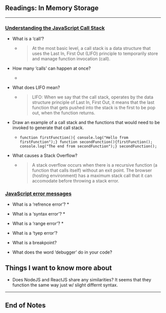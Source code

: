 ## Readings: In Memory Storage
***
### [Understanding the JavaScript Call Stack](https://www.freecodecamp.org/news/understanding-the-javascript-call-stack-861e41ae61d4/)
- What is a ‘call’?
  * > At the most basic level, a call stack is a data structure that uses the Last In, First Out (LIFO) principle to temporarily store and manage function invocation (call).
- How many ‘calls’ can happen at once?
  * > 
- What does LIFO mean?
  * > LIFO: When we say that the call stack, operates by the data structure principle of Last In, First Out, it means that the last function that gets pushed into the stack is the first to be pop out, when the function returns.
- Draw an example of a call stack and the functions that would need to be invoked to generate that call stack.
  * `function firstFunction(){ console.log("Hello from firstFunction");} function secondFunction(){firstFunction(); console.log("The end from secondFunction");} secondFunction();`

- What causes a Stack Overflow?
  * > A stack overflow occurs when there is a recursive function (a function that calls itself) without an exit point. The browser (hosting environment) has a maximum stack call that it can accomodate before throwing a stack error.


### [JavaScript error messages](https://codeburst.io/javascript-error-messages-debugging-d23f84f0ae7c)



- What is a ‘refrence error’?
  * 
- What is a ‘syntax error’?
  * 
- What is a ‘range error’?
  * 
- What is a ‘tyep error’?

- What is a breakpoint?
- What does the word ‘debugger’ do in your code?


## Things I want to know more about
- Does NodeJS and ReactJS share any similarities? It seems that they function the same way just w/ slight differnt syntax.
***
 ## End of Notes
